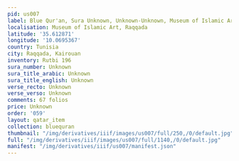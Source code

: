 ```yaml
---
pid: us007
label: Blue Qur'an, Sura Unknown, Unknown-Unknown, Museum of Islamic Art, Raqqada
localisation: Museum of Islamic Art, Raqqada
latitude: '35.612871'
longitude: '10.0695367'
country: Tunisia
city: Raqqada, Kairouan
inventory: Rutbi 196
sura_number: Unknown
sura_title_arabic: Unknown
sura_title_english: Unknown
verse_recto: Unknown
verse_verso: Unknown
comments: 67 folios
price: Unknown
order: '059'
layout: qatar_item
collection: bluequran
thumbnail: "/img/derivatives/iiif/images/us007/full/250,/0/default.jpg"
full: "/img/derivatives/iiif/images/us007/full/1140,/0/default.jpg"
manifest: "/img/derivatives/iiif/us007/manifest.json"
---
```

